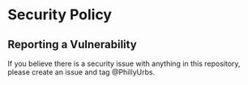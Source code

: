 # Security Policy

## Reporting a Vulnerability

If you believe there is a security issue with anything in this repository, please create an issue and tag @PhillyUrbs.
